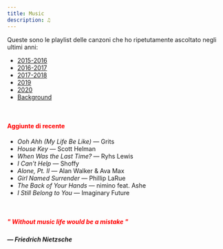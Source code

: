 ```yaml
---
title: Music
description: ♫
---
```

Queste sono le playlist delle canzoni che ho ripetutamente ascoltato negli ultimi anni:

* [2015-2016](https://music.apple.com/it/playlist/my-2015-2016/pl.b4bf1a93707c44f89aa794dc2888e844)
* [2016-2017](https://music.apple.com/it/playlist/my-2016-2017/pl.u-PDb40o6tJ9qVro)
* [2017-2018](https://music.apple.com/it/playlist/my-2017-2018/pl.u-b3b8RKgC0qaz1d)
* [2019](https://music.apple.com/it/playlist/my-2019/pl.u-b3b8Re4H0qaz1d)
* [2020](https://music.apple.com/it/playlist/my-2020/pl.u-LdbqE1vt5e4m0R?l)
* [Background](https://music.apple.com/it/playlist/background/pl.b05fb95eaae8419b8bc2201594355ee0?l=en)

&nbsp;

#### <span style="color:red">Aggiunte di recente</span>
* _Ooh Ahh (My Life Be Like)_ — Grits
* _House Key_ — Scott Helman
* _When Was the Last Time?_ — Ryhs Lewis
* _I Can't Help_ — Shoffy
* _Alone, Pt. II_ — Alan Walker & Ava Max
* _Girl Named Surrender_ — Phillip LaRue
* _The Back of Your Hands_ — nimino feat. Ashe
* _I Still Belong to You_ — Imaginary Future

&nbsp;

##### <span style="color:red">_" Without music life would be a mistake "_</span>

##### — Friedrich Nietzsche
